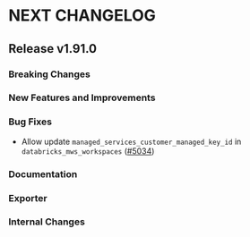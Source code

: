 # NEXT CHANGELOG

## Release v1.91.0

### Breaking Changes

### New Features and Improvements

### Bug Fixes

* Allow update `managed_services_customer_managed_key_id` in `databricks_mws_workspaces` ([#5034](https://github.com/databricks/terraform-provider-databricks/pull/5034))

### Documentation

### Exporter

### Internal Changes
